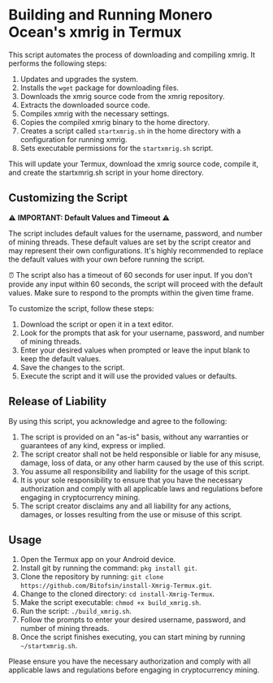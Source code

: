 # Building and Running Monero Ocean's xmrig in Termux

This script automates the process of downloading and compiling xmrig. It performs the following steps:

1. Updates and upgrades the system.
2. Installs the `wget` package for downloading files.
3. Downloads the xmrig source code from the xmrig repository.
4. Extracts the downloaded source code.
5. Compiles xmrig with the necessary settings.
6. Copies the compiled xmrig binary to the home directory.
7. Creates a script called `startxmrig.sh` in the home directory with a configuration for running xmrig.
8. Sets executable permissions for the `startxmrig.sh` script.

This will update your Termux, download the xmrig source code, compile it, and create the startxmrig.sh script in your home directory.

## Customizing the Script

⚠️ **IMPORTANT: Default Values and Timeout** ⚠️

The script includes default values for the username, password, and number of mining threads. These default values are set by the script creator and may represent their own configurations. It's highly recommended to replace the default values with your own before running the script.

⏰ The script also has a timeout of 60 seconds for user input. If you don't provide any input within 60 seconds, the script will proceed with the default values. Make sure to respond to the prompts within the given time frame.

To customize the script, follow these steps:

1. Download the script or open it in a text editor.
2. Look for the prompts that ask for your username, password, and number of mining threads.
3. Enter your desired values when prompted or leave the input blank to keep the default values.
4. Save the changes to the script.
5. Execute the script and it will use the provided values or defaults.

## Release of Liability

By using this script, you acknowledge and agree to the following:

1. The script is provided on an "as-is" basis, without any warranties or guarantees of any kind, express or implied.
2. The script creator shall not be held responsible or liable for any misuse, damage, loss of data, or any other harm caused by the use of this script.
3. You assume all responsibility and liability for the usage of this script.
4. It is your sole responsibility to ensure that you have the necessary authorization and comply with all applicable laws and regulations before engaging in cryptocurrency mining.
5. The script creator disclaims any and all liability for any actions, damages, or losses resulting from the use or misuse of this script.

## Usage

1. Open the Termux app on your Android device.
2. Install git by running the command: `pkg install git`.
3. Clone the repository by running: `git clone https://github.com/Bitofsin/install-Xmrig-Termux.git`.
4. Change to the cloned directory: `cd install-Xmrig-Termux`.
5. Make the script executable: `chmod +x build_xmrig.sh`.
6. Run the script: `./build_xmrig.sh`.
7. Follow the prompts to enter your desired username, password, and number of mining threads.
8. Once the script finishes executing, you can start mining by running `~/startxmrig.sh`.

Please ensure you have the necessary authorization and comply with all applicable laws and regulations before engaging in cryptocurrency mining.

